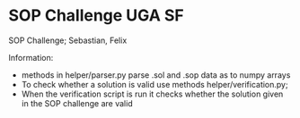 # SOP Challenge UGA SF

SOP Challenge; Sebastian, Felix

Information:

* methods in helper/parser.py parse .sol and .sop data as to numpy arrays
* To check whether a solution is valid use methods helper/verification.py;
* When the verification script is run it checks whether the solution given in the SOP challenge are valid


